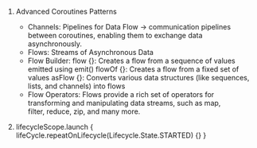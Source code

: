 1. Advanced Coroutines Patterns
	- Channels: Pipelines for Data Flow
	-> communication pipelines between coroutines, enabling them to exchange data asynchronously.
	- Flows: Streams of Asynchronous Data
	- Flow Builder: 
		flow {}: Creates a flow from a sequence of values emitted using emit()
		flowOf {}: Creates a flow from a fixed set of values
		asFlow {}: Converts various data structures (like sequences, lists, and channels) into flows	
	- Flow Operators: Flows provide a rich set of operators for transforming and manipulating data streams, such as map, 		
		filter, reduce, zip, and many more.

2. lifecycleScope.launch {
	lifeCycle.repeatOnLifecycle(Lifecycle.State.STARTED) {}
}